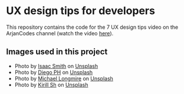 # UX design tips for developers

This repository contains the code for the 7 UX design tips video on the ArjanCodes channel (watch the video [here](https://youtu.be/uAQAgPSwZf0)).

## Images used in this project

- Photo by [Isaac Smith](https://unsplash.com/@isaacmsmith?utm_source=unsplash&utm_medium=referral&utm_content=creditCopyText) on [Unsplash](https://unsplash.com/s/photos/sales?utm_source=unsplash&utm_medium=referral&utm_content=creditCopyText)
- Photo by [Diego PH](https://unsplash.com/@jdiegoph?utm_source=unsplash&utm_medium=referral&utm_content=creditCopyText) on [Unsplash](https://unsplash.com/s/photos/marketing?utm_source=unsplash&utm_medium=referral&utm_content=creditCopyText)
- Photo by [Michael Longmire](https://unsplash.com/@f7photo?utm_source=unsplash&utm_medium=referral&utm_content=creditCopyText) on [Unsplash](https://unsplash.com/s/photos/finance?utm_source=unsplash&utm_medium=referral&utm_content=creditCopyText)
- Photo by [Kirill Sh](https://unsplash.com/@kirill2020?utm_source=unsplash&utm_medium=referral&utm_content=creditCopyText) on [Unsplash](https://unsplash.com/collections/70826936/servers?utm_source=unsplash&utm_medium=referral&utm_content=creditCopyText)